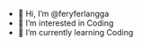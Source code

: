 - 👋 Hi, I’m @feryferlangga
- 👀 I’m interested in Coding
- 🌱 I’m currently learning Coding

<!---
feryferlangga/feryferlangga is a ✨ special ✨ repository because its `README.md` (this file) appears on your GitHub profile.
You can click the Preview link to take a look at your changes.
--->
